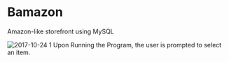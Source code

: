 # Bamazon
Amazon-like storefront using MySQL 

![2017-10-24 1](https://user-images.githubusercontent.com/24421342/31962706-25017cf8-b8b3-11e7-9af2-99c7110b8850.png)
Upon Running the Program, the user is prompted to select an item.
